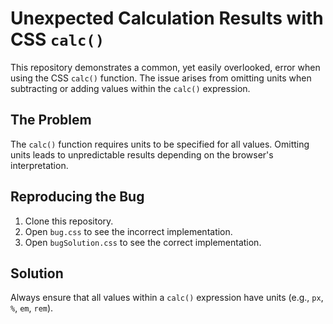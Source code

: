 # Unexpected Calculation Results with CSS `calc()`

This repository demonstrates a common, yet easily overlooked, error when using the CSS `calc()` function.  The issue arises from omitting units when subtracting or adding values within the `calc()` expression.

## The Problem
The `calc()` function requires units to be specified for all values.  Omitting units leads to unpredictable results depending on the browser's interpretation.

## Reproducing the Bug
1. Clone this repository.
2. Open `bug.css` to see the incorrect implementation.
3. Open `bugSolution.css` to see the correct implementation.

## Solution
Always ensure that all values within a `calc()` expression have units (e.g., `px`, `%`, `em`, `rem`).